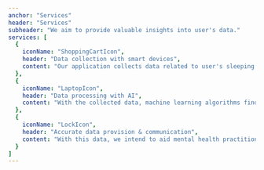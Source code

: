 ```yaml
---
anchor: "Services"
header: "Services"
subheader: "We aim to provide valuable insights into user's data."
services: [
  {
    iconName: "ShoppingCartIcon",
    header: "Data collection with smart devices",
    content: "Our application collects data related to user's sleeping habits, concentration patterns, outdoor activties, etc. through an individual's smart phone / smart device usage. "
  },
  {
    iconName: "LaptopIcon",
    header: "Data processing with AI",
    content: "With the collected data, machine learning algorithms find patterns and predict user's mood."
  },
  {
    iconName: "LockIcon",
    header: "Accurate data provision & communication",
    content: "With this data, we intend to aid mental health practitioners and people diagnosed with depression. With our solution, we promote more accurate and healthier information transfer between doctors and their patients."
  }
]
---
```

